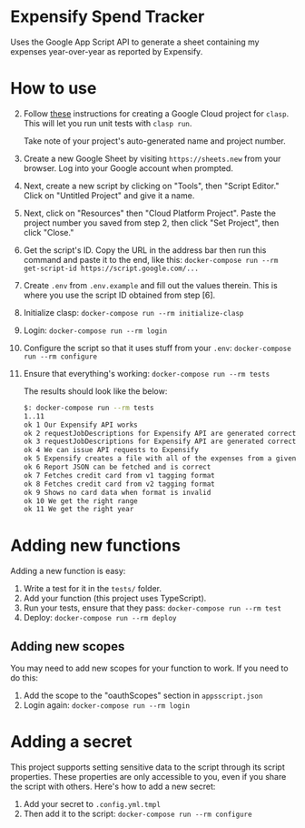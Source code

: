 # Expensify Spend Tracker

Uses the Google App Script API to generate a sheet containing my expenses year-over-year
as reported by Expensify.

# How to use

2. Follow [these](https://github.com/google/clasp/blob/master/docs/run.md) instructions for
   creating a Google Cloud project for `clasp`. This will let you run unit tests with
   `clasp run`.

   Take note of your project's auto-generated name and project number.
3. Create a new Google Sheet by visiting `https://sheets.new` from your browser.
   Log into your Google account when prompted.
4. Next, create a new script by clicking on "Tools", then "Script Editor." Click on
   "Untitled Project" and give it a name.
5. Next, click on "Resources" then "Cloud Platform Project". Paste the project number
   you saved from step 2, then click "Set Project", then click "Close."
6. Get the script's ID. Copy the URL in the address bar then run this command and paste it
   to the end, like this: `docker-compose run --rm get-script-id https://script.google.com/...`
7. Create `.env` from `.env.example` and fill out the values therein. This is where
   you use the script ID obtained from step [6].
8. Initialize clasp: `docker-compose run --rm initialize-clasp`
9. Login: `docker-compose run --rm login`
10. Configure the script so that it uses stuff from your `.env`: `docker-compose run --rm configure`
11. Ensure that everything's working: `docker-compose run --rm tests`

    The results should look like the below:

    ```sh
    $: docker-compose run --rm tests
    1..11
    ok 1 Our Expensify API works
    ok 2 requestJobDescriptions for Expensify API are generated correctly (w/o inputs)
    ok 3 requestJobDescriptions for Expensify API are generated correctly (with inputs)
    ok 4 We can issue API requests to Expensify
    ok 5 Expensify creates a file with all of the expenses from a given start date
    ok 6 Report JSON can be fetched and is correct
    ok 7 Fetches credit card from v1 tagging format
    ok 8 Fetches credit card from v2 tagging format
    ok 9 Shows no card data when format is invalid
    ok 10 We get the right range
    ok 11 We get the right year
    ```

# Adding new functions

Adding a new function is easy:

1. Write a test for it in the `tests/` folder.
2. Add your function (this project uses TypeScript).
3. Run your tests, ensure that they pass: `docker-compose run --rm test`
4. Deploy: `docker-compose run --rm deploy`

## Adding new scopes

You may need to add new scopes for your function to work. If you need to do this:

1. Add the scope to the "oauthScopes" section in `appsscript.json`
2. Login again: `docker-compose run --rm login`

# Adding a secret

This project supports setting sensitive data to the script through its script properties.
These properties are only accessible to you, even if you share the script with others.
Here's how to add a new secret:

1. Add your secret to `.config.yml.tmpl`
2. Then add it to the script: `docker-compose run --rm configure`
